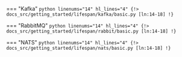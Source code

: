 === "Kafka"
    ```python linenums="14" hl_lines="4"
    {!> docs_src/getting_started/lifespan/kafka/basic.py [ln:14-18] !}
    ```

=== "RabbitMQ"
    ```python linenums="14" hl_lines="4"
    {!> docs_src/getting_started/lifespan/rabbit/basic.py [ln:14-18] !}
    ```

=== "NATS"
    ```python linenums="14" hl_lines="4"
    {!> docs_src/getting_started/lifespan/nats/basic.py [ln:14-18] !}
    ```

